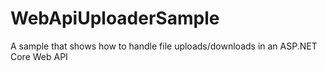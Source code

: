 # WebApiUploaderSample
A sample that shows how to handle file uploads/downloads in an ASP.NET Core Web API
